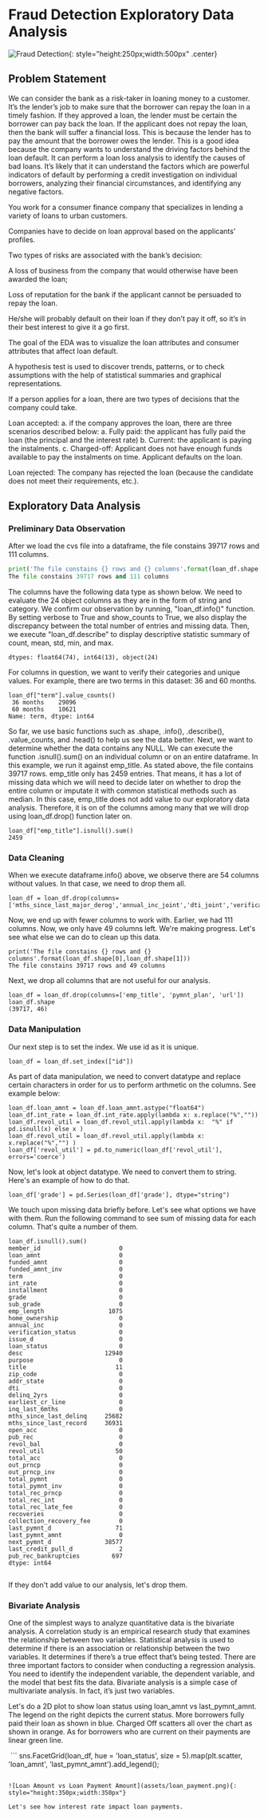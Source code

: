 # Fraud Detection Exploratory Data Analysis

![Fraud Detection](assets/fraud_detection.jpg){: style="height:250px;width:500px" .center}

## Problem Statement

We can consider the bank as a risk-taker in loaning money to a customer. It’s the lender’s job to make sure that the borrower can repay the loan in a timely fashion. If they approved a loan, the lender must be certain the borrower can pay back the loan. If the applicant does not repay the loan, then the bank will suffer a financial loss. This is because the lender has to pay the amount that the borrower owes the lender. This is a good idea because the company wants to understand the driving factors behind the loan default. It can perform a loan loss analysis to identify the causes of bad loans. It’s likely that it can understand the factors which are powerful indicators of default by performing a credit investigation on individual borrowers, analyzing their financial circumstances, and identifying any negative factors.

You work for a consumer finance company that specializes in lending a variety of loans to urban customers.

Companies have to decide on loan approval based on the applicants’ profiles.

Two types of risks are associated with the bank’s decision:

A loss of business from the company that would otherwise have been awarded the loan;

Loss of reputation for the bank if the applicant cannot be persuaded to repay the loan.

He/she will probably default on their loan if they don’t pay it off, so it’s in their best interest to give it a go first.

The goal of the EDA was to visualize the loan attributes and consumer attributes that affect loan default.

A hypothesis test is used to discover trends, patterns, or to check assumptions with the help of statistical summaries and graphical representations.

If a person applies for a loan, there are two types of decisions that the company could take.

Loan accepted: a. if the company approves the loan, there are three scenarios described below: a. Fully paid: the applicant has fully paid the loan (the principal and the interest rate) b. Current: the applicant is paying the instalments. c. Charged-off: Applicant does not have enough funds available to pay the instalments on time. Applicant defaults on the loan.

Loan rejected: The company has rejected the loan (because the candidate does not meet their requirements, etc.).

## Exploratory Data Analysis

### Preliminary Data Observation 
After we load the cvs file into a dataframe, the file constains 39717 rows and 111 columns.
``` py
print('The file constains {} rows and {} columns'.format(loan_df.shape[0],loan_df.shape[1]))
The file constains 39717 rows and 111 columns
```

The columns have the following data type as shown below.  We need to evaluate the 24 object columns as they are in the form of string and category. We confirm our observation by running, "loan_df.info()" function.  By setting verbose to True and show_counts to True, we also display the discrepancy between the total number of entries and missing data.  Then, we execute "loan_df.describe" to display descriptive statistic summary of count, mean, std, min, and max.
```
dtypes: float64(74), int64(13), object(24)
```

For columns in question, we want to verify their categories and unique values. For example, there are two terms in this dataset: 36 and 60 months.  
```
loan_df["term"].value_counts()
 36 months    29096
 60 months    10621
Name: term, dtype: int64
```
So far, we use basic functions such as .shape, .info(), .describe(), .value_counts, and .head() to help us see the data better.  Next, we want to determine whether the data contains any NULL. We can execute the function .isnull().sum() on an individual column or on an entire dataframe. In this example, we run it against emp_title.  As stated above, the file contains 39717 rows.  emp_title only has 2459 entries.  That means, it has a lot of missing data which we will need to decide later on whether to drop the entire column or imputate it with common statistical methods such as median.  In this case, emp_title does not add value to our exploratory data analysis.  Therefore, it is on of the columns among many that we will drop using loan_df.drop() function later on.
```
loan_df["emp_title"].isnull().sum()
2459
```


### Data Cleaning
When we execute dataframe.info() above, we observe there are 54 columns without values.  In that case, we need to drop them all. 

```
loan_df = loan_df.drop(columns=['mths_since_last_major_derog','annual_inc_joint','dti_joint','verification_status_joint','tot_coll_amt','tot_cur_bal','open_acc_6m','open_il_6m','open_il_12m','open_il_24m','mths_since_rcnt_il','total_bal_il','il_util','open_rv_12m','open_rv_24m','max_bal_bc','all_util','total_rev_hi_lim','inq_fi','total_cu_tl','inq_last_12m','acc_open_past_24mths','avg_cur_bal','bc_open_to_buy','bc_util','mo_sin_old_il_acct','mo_sin_old_rev_tl_op','mo_sin_rcnt_rev_tl_op','mo_sin_rcnt_tl','mort_acc','mths_since_recent_bc','mths_since_recent_bc_dlq','mths_since_recent_inq','mths_since_recent_revol_delinq','num_accts_ever_120_pd','num_actv_bc_tl','num_actv_rev_tl','num_bc_sats','num_bc_tl','num_il_tl','num_op_rev_tl','num_rev_accts','num_rev_tl_bal_gt_0','num_sats','num_tl_120dpd_2m','num_tl_30dpd','num_tl_90g_dpd_24m','num_tl_op_past_12m','pct_tl_nvr_dlq','percent_bc_gt_75','tot_hi_cred_lim','total_bal_ex_mort','total_bc_limit','total_il_high_credit_limit'])
```
Now, we end up with fewer columns to work with. Earlier, we had 111 columns.  Now, we only have 49 columns left. We're making progress. Let's see what else we can do to clean up this data.
```
print('The file constains {} rows and {} columns'.format(loan_df.shape[0],loan_df.shape[1]))
The file constains 39717 rows and 49 columns
```
Next, we drop all columns that are not useful for our analysis. 
```
loan_df = loan_df.drop(columns=['emp_title', 'pymnt_plan', 'url'])
loan_df.shape
(39717, 46)
```
### Data Manipulation
Our next step is to set the index.  We use id as it is unique.
```
loan_df = loan_df.set_index(["id"])
```
As part of data manipulation, we need to convert datatype and replace certain characters in order for us to perform arthmetic on the columns.  See example below:
```
loan_df.loan_amnt = loan_df.loan_amnt.astype("float64")
loan_df.int_rate = loan_df.int_rate.apply(lambda x: x.replace("%",""))
loan_df.revol_util = loan_df.revol_util.apply(lambda x:  "%" if pd.isnull(x) else x )
loan_df.revol_util = loan_df.revol_util.apply(lambda x:  x.replace("%","") ) 
loan_df['revol_util'] = pd.to_numeric(loan_df['revol_util'], errors='coerce')
```
Now, let's look at object datatype. We need to convert them to string. Here's an example of how to do that.
```
loan_df['grade'] = pd.Series(loan_df['grade'], dtype="string")
```
We touch upon missing data briefly before. Let's see what options we have with them. Run the following command to see sum of missing data for each column. That's quite a number of them.
```
loan_df.isnull().sum()
member_id                      0
loan_amnt                      0
funded_amnt                    0
funded_amnt_inv                0
term                           0
int_rate                       0
installment                    0
grade                          0
sub_grade                      0
emp_length                  1075
home_ownership                 0
annual_inc                     0
verification_status            0
issue_d                        0
loan_status                    0
desc                       12940
purpose                        0
title                         11
zip_code                       0
addr_state                     0
dti                            0
delinq_2yrs                    0
earliest_cr_line               0
inq_last_6mths                 0
mths_since_last_delinq     25682
mths_since_last_record     36931
open_acc                       0
pub_rec                        0
revol_bal                      0
revol_util                    50
total_acc                      0
out_prncp                      0
out_prncp_inv                  0
total_pymnt                    0
total_pymnt_inv                0
total_rec_prncp                0
total_rec_int                  0
total_rec_late_fee             0
recoveries                     0
collection_recovery_fee        0
last_pymnt_d                  71
last_pymnt_amnt                0
next_pymnt_d               38577
last_credit_pull_d             2
pub_rec_bankruptcies         697
dtype: int64
​
```
If they don't add value to our analysis, let's drop them.

### Bivariate Analysis
One of the simplest ways to analyze quantitative data is the bivariate analysis. A correlation study is an empirical research study that examines the relationship between two variables. Statistical analysis is used to determine if there is an association or relationship between the two variables. It determines if there’s a true effect that’s being tested. There are three important factors to consider when conducting a regression analysis. You need to identify the independent variable, the dependent variable, and the model that best fits the data. Bivariate analysis is a simple case of multivariate analysis. In fact, it’s just two variables.

Let's do a 2D plot to show loan status using loan_amnt vs last_pymnt_amnt. The legend on the right depicts the current status. More borrowers fully paid their loan as shown in blue. Charged Off scatters all over the chart as shown in orange. As for borrowers who are current on their payments are linear green line. 

 ```
sns.FacetGrid(loan_df, hue = 'loan_status', size = 5).map(plt.scatter, 'loan_amnt', 'last_pymnt_amnt').add_legend();
```

![Loan Amount vs Loan Payment Amount](assets/loan_payment.png){: style="height:350px;width:350px"}

Let's see how interest rate impact loan payments.



